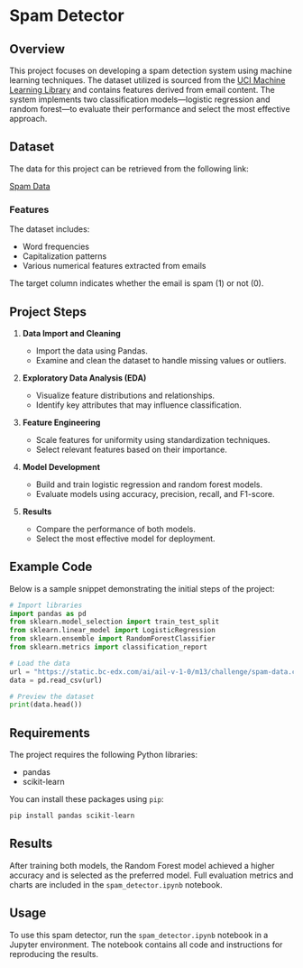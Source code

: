 
# Spam Detector

## Overview

This project focuses on developing a spam detection system using machine learning techniques. The dataset utilized is sourced from the [UCI Machine Learning Library](https://archive.ics.uci.edu/dataset/94/spambase) and contains features derived from email content. The system implements two classification models—logistic regression and random forest—to evaluate their performance and select the most effective approach.

## Dataset

The data for this project can be retrieved from the following link:

[Spam Data](https://static.bc-edx.com/ai/ail-v-1-0/m13/challenge/spam-data.csv)

### Features

The dataset includes:
- Word frequencies
- Capitalization patterns
- Various numerical features extracted from emails

The target column indicates whether the email is spam (1) or not (0).

## Project Steps

1. **Data Import and Cleaning**
   - Import the data using Pandas.
   - Examine and clean the dataset to handle missing values or outliers.

2. **Exploratory Data Analysis (EDA)**
   - Visualize feature distributions and relationships.
   - Identify key attributes that may influence classification.

3. **Feature Engineering**
   - Scale features for uniformity using standardization techniques.
   - Select relevant features based on their importance.

4. **Model Development**
   - Build and train logistic regression and random forest models.
   - Evaluate models using accuracy, precision, recall, and F1-score.

5. **Results**
   - Compare the performance of both models.
   - Select the most effective model for deployment.

## Example Code

Below is a sample snippet demonstrating the initial steps of the project:

```python
# Import libraries
import pandas as pd
from sklearn.model_selection import train_test_split
from sklearn.linear_model import LogisticRegression
from sklearn.ensemble import RandomForestClassifier
from sklearn.metrics import classification_report

# Load the data
url = "https://static.bc-edx.com/ai/ail-v-1-0/m13/challenge/spam-data.csv"
data = pd.read_csv(url)

# Preview the dataset
print(data.head())
```

## Requirements

The project requires the following Python libraries:
- pandas
- scikit-learn

You can install these packages using `pip`:

```bash
pip install pandas scikit-learn
```

## Results

After training both models, the Random Forest model achieved a higher accuracy and is selected as the preferred model. Full evaluation metrics and charts are included in the `spam_detector.ipynb` notebook.

## Usage

To use this spam detector, run the `spam_detector.ipynb` notebook in a Jupyter environment. The notebook contains all code and instructions for reproducing the results.
